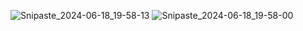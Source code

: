 ![Snipaste_2024-06-18_19-58-13](https://github.com/Chicksqace/Wx_Share4/assets/96372678/1b0663d3-cc3e-4277-ada1-09d22199a0a9)
![Snipaste_2024-06-18_19-58-00](https://github.com/Chicksqace/Wx_Share4/assets/96372678/9bef0ef9-fa2d-4824-9ecc-ac06da2e1dd0)
